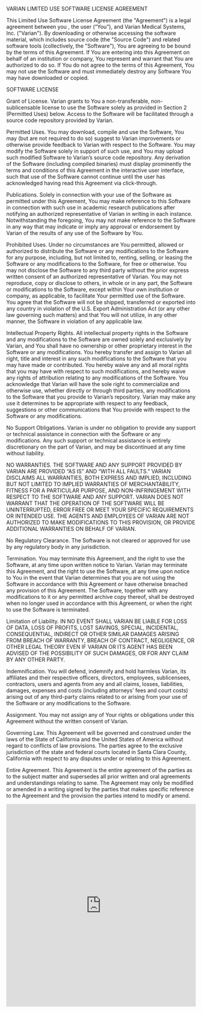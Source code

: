 
VARIAN LIMITED USE SOFTWARE LICENSE AGREEMENT

This Limited Use Software License Agreement (the "Agreement") is a legal agreement between you , the user (“You”), and Varian Medical Systems, Inc. ("Varian"). By downloading or otherwise accessing the software material, which includes source code (the "Source Code") and related software tools (collectively, the "Software"), You are agreeing to be bound by the terms of this Agreement. If You are entering into this Agreement on behalf of an institution or company, You represent and warrant that You are authorized to do so. If You do not agree to the terms of this Agreement, You may not use the Software and must immediately destroy any Software You may have downloaded or copied.

SOFTWARE LICENSE

Grant of License. Varian grants to You a non-transferable, non-sublicensable license to use the Software solely as provided in Section 2 (Permitted Uses) below. Access to the Software will be facilitated through a source code repository provided by Varian.

Permitted Uses. You may download, compile and use the Software, You may (but are not required to do so) suggest to Varian improvements or otherwise provide feedback to Varian with respect to the Software. You may modify the Software solely in support of such use, and You may upload such modified Software to Varian’s source code repository. Any derivation of the Software (including compiled binaries) must display prominently the terms and conditions of this Agreement in the interactive user interface, such that use of the Software cannot continue until the user has acknowledged having read this Agreement via click-through.

Publications. Solely in connection with your use of the Software as permitted under this Agreement, You may make reference to this Software in connection with such use in academic research publications after notifying an authorized representative of Varian in writing in each instance. Notwithstanding the foregoing, You may not make reference to the Software in any way that may indicate or imply any approval or endorsement by Varian of the results of any use of the Software by You.

Prohibited Uses. Under no circumstances are You permitted, allowed or authorized to distribute the Software or any modifications to the Software for any purpose, including, but not limited to, renting, selling, or leasing the Software or any modifications to the Software, for free or otherwise. You may not disclose the Software to any third party without the prior express written consent of an authorized representative of Varian. You may not reproduce, copy or disclose to others, in whole or in any part, the Software or modifications to the Software, except within Your own institution or company, as applicable, to facilitate Your permitted use of the Software. You agree that the Software will not be shipped, transferred or exported into any country in violation of the U.S. Export Administration Act (or any other law governing such matters) and that You will not utilize, in any other manner, the Software in violation of any applicable law.

Intellectual Property Rights. All intellectual property rights in the Software and any modifications to the Software are owned solely and exclusively by Varian, and You shall have no ownership or other proprietary interest in the Software or any modifications. You hereby transfer and assign to Varian all right, title and interest in any such modifications to the Software that you may have made or contributed. You hereby waive any and all moral rights that you may have with respect to such modifications, and hereby waive any rights of attribution relating to any modifications of the Software. You acknowledge that Varian will have the sole right to commercialize and otherwise use, whether directly or through third parties, any modifications to the Software that you provide to Varian’s repository. Varian may make any use it determines to be appropriate with respect to any feedback, suggestions or other communications that You provide with respect to the Software or any modifications.

No Support Obligations. Varian is under no obligation to provide any support or technical assistance in connection with the Software or any modifications. Any such support or technical assistance is entirely discretionary on the part of Varian, and may be discontinued at any time without liability.

NO WARRANTIES. THE SOFTWARE AND ANY SUPPORT PROVIDED BY VARIAN ARE PROVIDED “AS IS” AND “WITH ALL FAULTS.” VARIAN DISCLAIMS ALL WARRANTIES, BOTH EXPRESS AND IMPLIED, INCLUDING BUT NOT LIMITED TO IMPLIED WARRANTIES OF MERCHANTABILITY, FITNESS FOR A PARTICULAR PURPOSE, AND NON-INFRINGEMENT WITH RESPECT TO THE SOFTWARE AND ANY SUPPORT. VARIAN DOES NOT WARRANT THAT THE OPERATION OF THE SOFTWARE WILL BE UNINTERRUPTED, ERROR FREE OR MEET YOUR SPECIFIC REQUIREMENTS OR INTENDED USE. THE AGENTS AND EMPLOYEES OF VARIAN ARE NOT AUTHORIZED TO MAKE MODIFICATIONS TO THIS PROVISION, OR PROVIDE ADDITIONAL WARRANTIES ON BEHALF OF VARIAN.

No Regulatory Clearance. The Software is not cleared or approved for use by any regulatory body in any jurisdiction.

Termination. You may terminate this Agreement, and the right to use the Software, at any time upon written notice to Varian. Varian may terminate this Agreement, and the right to use the Software, at any time upon notice to You in the event that Varian determines that you are not using the Software in accordance with this Agreement or have otherwise breached any provision of this Agreement. The Software, together with any modifications to it or any permitted archive copy thereof, shall be destroyed when no longer used in accordance with this Agreement, or when the right to use the Software is terminated.

Limitation of Liability. IN NO EVENT SHALL VARIAN BE LIABLE FOR LOSS OF DATA, LOSS OF PROFITS, LOST SAVINGS, SPECIAL, INCIDENTAL, CONSEQUENTIAL, INDIRECT OR OTHER SIMILAR DAMAGES ARISING FROM BREACH OF WARRANTY, BREACH OF CONTRACT, NEGLIGENCE, OR OTHER LEGAL THEORY EVEN IF VARIAN OR ITS AGENT HAS BEEN ADVISED OF THE POSSIBILITY OF SUCH DAMAGES, OR FOR ANY CLAIM BY ANY OTHER PARTY.

Indemnification. You will defend, indemnify and hold harmless Varian, its affiliates and their respective officers, directors, employees, sublicensees, contractors, users and agents from any and all claims, losses, liabilities, damages, expenses and costs (including attorneys’ fees and court costs) arising out of any third-party claims related to or arising from your use of the Software or any modifications to the Software.

Assignment. You may not assign any of Your rights or obligations under this Agreement without the written consent of Varian.

Governing Law. This Agreement will be governed and construed under the laws of the State of California and the United States of America without regard to conflicts of law provisions. The parties agree to the exclusive jurisdiction of the state and federal courts located in Santa Clara County, California with respect to any disputes under or relating to this Agreement.

Entire Agreement. This Agreement is the entire agreement of the parties as to the subject matter and supersedes all prior written and oral agreements and understandings relating to same. The Agreement may only be modified or amended in a writing signed by the parties that makes specific reference to the Agreement and the provision the parties intend to modify or amend.
<br>
<iframe id="JotFormIFrame-250925097392161" title="Varian Limited Use Software License Agreement (SFRThelper)" onload="window.parent.scrollTo(0,0)" allowtransparency="true" allow="geolocation; microphone; camera; fullscreen" src="https://form.jotform.com/250925097392161" frameborder="0" style="min-width:100%;max-width:100%;height:539px;border:none;" scrolling="no" > </iframe> <script src='https://cdn.jotfor.ms/s/umd/latest/for-form-embed-handler.js'></script> <script>window.jotformEmbedHandler("iframe[id='JotFormIFrame-250925097392161']", "https://form.jotform.com/")</script>

